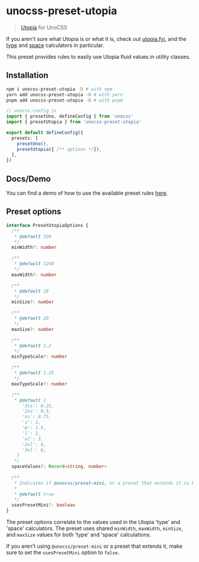 # unocss-preset-utopia

> [Utopia](utopia.fyi) for UnoCSS

If you aren't sure what Utopia is or what it is, check out [utopia.fyi](utopia.fyi), and the [type](https://utopia.fyi/type/calculator) and [space](https://utopia.fyi/space/calculator) calculators in particular.

This preset provides rules to easily use Utopia fluid values in utility classes.

## Installation

```bash
npm i unocss-preset-utopia -D # with npm
yarn add unocss-preset-utopia -D # with yarn
pnpm add unocss-preset-utopia -D # with pnpm
```

```typescript
// unocss.config.js
import { presetUno, defineConfig } from 'unocss'
import { presetUtopia } from 'unocss-preset-utopia'

export default defineConfig({
  presets: [
    presetUno(),
    presetUtopia({ /** options */}),
  ],
})
```

## Docs/Demo

You can find a demo of how to use the available preset rules [here](https://unocss-preset-utopia.netlify.app).

## Preset options

```typescript
interface PresetUtopiaOptions {
  /**
   * @default 320
   */
  minWidth?: number

  /**
   * @default 1240
   */
  maxWidth?: number

  /**
   * @default 18
   */
  minSize?: number

  /**
   * @default 20
   */
  maxSize?: number

  /**
   * @default 1.2
   */
  minTypeScale?: number

  /**
   * @default 1.25
   */
  maxTypeScale?: number

  /**
   * @default {
      '3xs': 0.25,
      '2xs': 0.5,
      'xs': 0.75,
      's': 1,
      'm': 1.5,
      'l': 2,
      'xl': 3,
      '2xl': 4,
      '3xl': 6,
    }
   */
  spaceValues?: Record<string, number>
  
  /**
   * Indicates if @unocss/preset-mini, or a preset that extends it is being used
   *
   * @default true
   */
  usesPresetMini?: boolean
}
```
The preset options correlate to the values used in the Utopia 'type' and 'space' calculators. The preset uses shared `minWidth`, `maxWidth`, `minSize`, and `maxSize` values for both 'type' and 'space' calculations. 

If you aren't using `@unocss/preset-mini` or a preset that extends it, make sure to set the 
`usesPresetMini` option to `false`.
